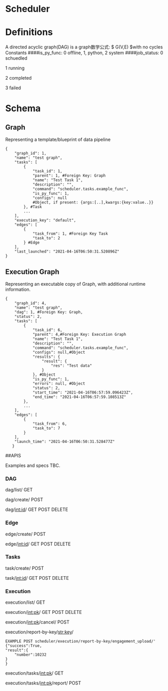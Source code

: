 # Scheduler
# Definitions
A directed acyclic graph(DAG) is a graph数学公式: $ G(V,E) $with no cycles
Constants
####is_py_func: 
0 offline,
1, python,
2 system
####job_status:
0 schuedled 

1 running 

2 completed 

3 failed

# Schema
## Graph
Representing a template/blueprint of data pipeline
```
{
    "graph_id": 1,
    "name": "test graph",
    "tasks": [
        {
            "task_id": 1,
            "parent": 1, #Foreign Key: Graph
            "name": "Test Task 1",
            "description": "",
            "command": "scheduler.tasks.example_func",
            "is_py_func": 1, 
            "configs": null 
            #Object, if present: {args:[..],kwargs:{key:value..}}
        }, #Task
        ...
    ],
    "execution_key": "default",
    "edges": [
        {
            "task_from": 1, #Foreign Key Task
            "task_to": 2
        } #Edge
    ],
    "last_launched": "2021-04-16T06:50:31.520896Z"
}
```
## Execution Graph
Representing an executable copy of Graph, with additional runtime information.
```
{
    "graph_id": 4,
    "name": "test graph",
    "dag": 1, #Foreign Key: Graph,
    "status": 2, 
    "tasks": [
        {
            "task_id": 6,
            "parent": 4,#Foreign Key: Execution Graph
            "name": "Test Task 1",
            "description": "",
            "command": "scheduler.tasks.example_func",
            "configs": null,#Object 
            "results": {
                "result": {
                    "res": "Test data"
                }
            }, #Object
            "is_py_func": 1,
            "errors": null, #Object 
            "status": 2, 
            "start_time": "2021-04-16T06:57:59.096423Z",
            "end_time": "2021-04-16T06:57:59.108513Z"
        },
        ...
    ],
    "edges": [
        {
            "task_from": 6,
            "task_to": 7
        }
    ],
    "launch_time": "2021-04-16T06:50:31.528477Z"
   }
```
##APIS

Examples and specs TBC.

### DAG

dag/list/ GET

dag/create/ POST

dag/<int:id>/ GET POST DELETE


### Edge

edge/create/ POST

edge/<int:id>/  GET POST DELETE

### Tasks

task/create/ POST

task/<int:id>/ GET POST DELETE

### Execution 

execution/list/ GET

execution/<int:pk>/ GET POST DELETE

execution/<int:pk>/cancel/ POST

execution/report-by-key/<str:key>/
```
EXAMPLE POST scheduler/execution/report-by-key/engagement_upload/'
{"success":True,
"result":{
    "number":10232
}
}
```

execution/tasks/<int:pk>/ GET

execution/tasks/<int:pk>/report/ POST

